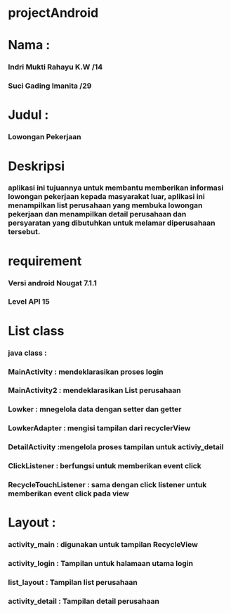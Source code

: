 # projectAndroid
# Nama : 
### Indri Mukti Rahayu K.W /14
### Suci Gading Imanita    /29
# Judul :
### Lowongan Pekerjaan
# Deskripsi
### aplikasi ini tujuannya untuk membantu memberikan informasi lowongan pekerjaan kepada masyarakat luar, aplikasi ini menampilkan list perusahaan yang membuka lowongan pekerjaan dan menampilkan detail perusahaan dan persyaratan yang dibutuhkan untuk melamar diperusahaan tersebut. 
# requirement
### Versi android Nougat 7.1.1 
### Level API 15
# List class
### java class :
### MainActivity : mendeklarasikan proses login
### MainActivity2 : mendeklarasikan List perusahaan 
### Lowker : mnegelola data dengan setter dan getter
### LowkerAdapter : mengisi tampilan dari recyclerView 
### DetailActivity :mengelola proses tampilan untuk activiy_detail
### ClickListener : berfungsi untuk memberikan event click
### RecycleTouchListener : sama dengan click listener untuk memberikan event click pada view
# Layout :
### activity_main : digunakan untuk tampilan RecycleView
### activity_login : Tampilan untuk halamaan utama login
### list_layout : Tampilan list perusahaan 
### activity_detail : Tampilan detail perusahaan 




